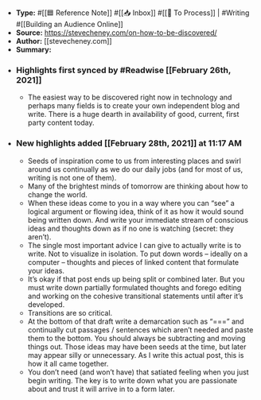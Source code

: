 - **Type:** #[[🟦 Reference Note]] #[[📥 Inbox]] #[[📝 To Process]] | #Writing #[[Building an Audience Online]]
- **Source:** https://stevecheney.com/on-how-to-be-discovered/
- **Author:** [[stevecheney.com]]
- **Summary:**
- ### Highlights first synced by #Readwise [[February 26th, 2021]]
    - The easiest way to be discovered right now in technology and perhaps many fields is to create your own independent blog and write. There is a huge dearth in availability of good, current, first party content today.
- ### New highlights added [[February 28th, 2021]] at 11:17 AM
    - Seeds of inspiration come to us from interesting places and swirl around us continually as we do our daily jobs (and for most of us, writing is not one of them).
    - Many of the brightest minds of tomorrow are thinking about how to change the world.
    - When these ideas come to you in a way where you can “see” a logical argument or flowing idea, think of it as how it would sound being written down. And write your immediate stream of conscious ideas and thoughts down as if no one is watching (secret: they aren’t).
    - The single most important advice I can give to actually write is to write. Not to visualize in isolation. To put down words – ideally on a computer – thoughts and pieces of linked content that formulate your ideas.
    - It’s okay if that post ends up being split or combined later. But you must write down partially formulated thoughts and forego editing and working on the cohesive transitional statements until after it’s developed.
    - Transitions are so critical.
    - At the bottom of that draft write a demarcation such as “===” and continually cut passages / sentences which aren’t needed and paste them to the bottom. You should always be subtracting and moving things out. Those ideas may have been seeds at the time, but later may appear silly or unnecessary. As I write this actual post, this is how it all came together.
    - You don’t need (and won’t have) that satiated feeling when you just begin writing. The key is to write down what you are passionate about and trust it will arrive in to a form later.
